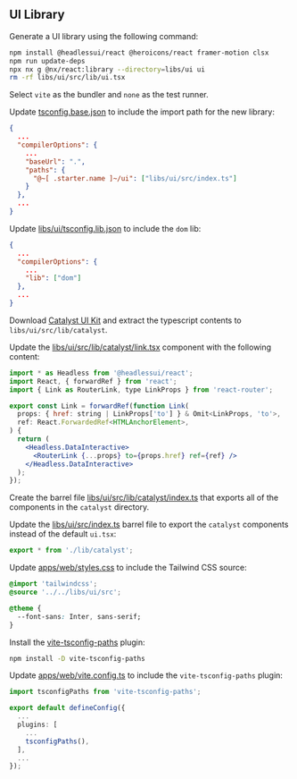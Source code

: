 ## UI Library

Generate a UI library using the following command:

```bash
npm install @headlessui/react @heroicons/react framer-motion clsx
npm run update-deps
npx nx g @nx/react:library --directory=libs/ui ui
rm -rf libs/ui/src/lib/ui.tsx
```

Select `vite` as the bundler and `none` as the test runner.

Update [tsconfig.base.json](../../tsconfig.base.json) to include the import path for the new library:

```json
{
  ...
  "compilerOptions": {
    ...
    "baseUrl": ".",
    "paths": {
      "@~[ .starter.name ]~/ui": ["libs/ui/src/index.ts"]
    }
  },
  ...
}
```

Update [libs/ui/tsconfig.lib.json](../../libs/ui/tsconfig.lib.json) to include the `dom` lib:

```json
{
  ...
  "compilerOptions": {
    ...
    "lib": ["dom"]
  },
  ...
}
```

Download [Catalyst UI Kit](https://tailwindcss.com/plus/ui-kit) and extract the typescript contents to `libs/ui/src/lib/catalyst`.

Update the [libs/ui/src/lib/catalyst/link.tsx](../../libs/ui/src/lib/catalyst/link.tsx) component with the following content:

```jsx
import * as Headless from '@headlessui/react';
import React, { forwardRef } from 'react';
import { Link as RouterLink, type LinkProps } from 'react-router';

export const Link = forwardRef(function Link(
  props: { href: string | LinkProps['to'] } & Omit<LinkProps, 'to'>,
  ref: React.ForwardedRef<HTMLAnchorElement>,
) {
  return (
    <Headless.DataInteractive>
      <RouterLink {...props} to={props.href} ref={ref} />
    </Headless.DataInteractive>
  );
});
```

Create the barrel file [libs/ui/src/lib/catalyst/index.ts](../../libs/ui/src/lib/catalyst/index.ts) that exports all of the components in the `catalyst` directory.

Update the [libs/ui/src/index.ts](../../libs/ui/src/index.ts) barrel file to export the `catalyst` components instead of the default `ui.tsx`:

```typescript
export * from './lib/catalyst';
```

Update [apps/web/styles.css](../../apps/web/styles.css) to include the Tailwind CSS source:

```css
@import 'tailwindcss';
@source '../../libs/ui/src';

@theme {
  --font-sans: Inter, sans-serif;
}
```

Install the [vite-tsconfig-paths](https://www.npmjs.com/package/vite-tsconfig-paths) plugin:

```bash
npm install -D vite-tsconfig-paths
```

Update [apps/web/vite.config.ts](../../apps/web/vite.config.ts) to include the `vite-tsconfig-paths` plugin:

```typescript
import tsconfigPaths from 'vite-tsconfig-paths';

export default defineConfig({
  ...
  plugins: [
    ...
    tsconfigPaths(),
  ],
  ...
});
```
